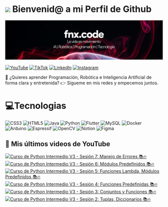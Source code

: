 # <img src=https://media.giphy.com/media/v1.Y2lkPTc5MGI3NjExcmVpMm0yYjI3bnF4MmwxN2hjeGYxY251d21iYnc1cmN5YWw0czhucyZlcD12MV9naWZzX3NlYXJjaCZjdD1n/aNqEFrYVnsS52/giphy.gif width="100"> Bienvenid@ a mi Perfil de Github 

![banner fnx.code](Banner.png)


[![YouTube](https://img.shields.io/badge/YouTube-%23FF0000.svg?style=for-the-badge&logo=YouTube&logoColor=white)](https://www.youtube.com/@fnxcode)
[![TikTok](https://img.shields.io/badge/TikTok-%23000000.svg?style=for-the-badge&logo=TikTok&logoColor=white)](https://www.tiktok.com/@fnx.code)
[![LinkedIn](https://img.shields.io/badge/linkedin-%230077B5.svg?style=for-the-badge&logo=linkedin&logoColor=white)](https://www.linkedin.com/in/jorge-calderon-tola)
[![Instagram](https://img.shields.io/badge/Instagram-%23E4405F.svg?style=for-the-badge&logo=Instagram&logoColor=white)](https://www.instagram.com/fnx.code/)

🚀 ¿Quieres aprender Programación, Robótica e Inteligencia Artificial de forma clara y entretenida?
👉 Sígueme en mis redes y empecemos juntos.

# 💻Tecnologias

![CSS3](https://img.shields.io/badge/css3-%231572B6.svg?style=for-the-badge&logo=css3&logoColor=white)
![HTML5](https://img.shields.io/badge/html5-%23E34F26.svg?style=for-the-badge&logo=html5&logoColor=white)
![Java](https://img.shields.io/badge/java-%23ED8B00.svg?style=for-the-badge&logo=openjdk&logoColor=white)
![Python](https://img.shields.io/badge/python-3670A0?style=for-the-badge&logo=python&logoColor=ffdd54)
![Flutter](https://img.shields.io/badge/Flutter-%2302569B.svg?style=for-the-badge&logo=Flutter&logoColor=white)
![MySQL](https://img.shields.io/badge/mysql-4479A1.svg?style=for-the-badge&logo=mysql&logoColor=white)
![Docker](https://img.shields.io/badge/docker-%230db7ed.svg?style=for-the-badge&logo=docker&logoColor=white)
![Arduino](https://img.shields.io/badge/-Arduino-00979D?style=for-the-badge&logo=Arduino&logoColor=white)
![Espressif](https://img.shields.io/badge/espressif-E7352C.svg?style=for-the-badge&logo=espressif&logoColor=white)
![OpenCV](https://img.shields.io/badge/opencv-%23white.svg?style=for-the-badge&logo=opencv&logoColor=white)
![Notion](https://img.shields.io/badge/Notion-%23000000.svg?style=for-the-badge&logo=notion&logoColor=white)
![Figma](https://img.shields.io/badge/figma-%23F24E1E.svg?style=for-the-badge&logo=figma&logoColor=white)


## 🎥 Mis últimos videos de YouTube

<!-- BEGIN YOUTUBE-CARDS -->
[![Curso de Python Intermedio V3 - Sesión 7: Manejo de Errores 📚🔥](https://ytcards.demolab.com/?id=9AvUMGOE62U&title=Curso+de+Python+Intermedio+V3+-+Sesi%C3%B3n+7%3A+Manejo+de+Errores+%F0%9F%93%9A%F0%9F%94%A5&lang=en&timestamp=1753713010&background_color=%230d1117&title_color=%23ffffff&stats_color=%23dedede&max_title_lines=1&width=250&border_radius=5 "Curso de Python Intermedio V3 - Sesión 7: Manejo de Errores 📚🔥")](https://www.youtube.com/watch?v=9AvUMGOE62U)
[![Curso de Python Intermedio V3 - Sesión 6: Módulos Predefinidos 📚🔥](https://ytcards.demolab.com/?id=0TZOstduH6Y&title=Curso+de+Python+Intermedio+V3+-+Sesi%C3%B3n+6%3A+M%C3%B3dulos+Predefinidos+%F0%9F%93%9A%F0%9F%94%A5&lang=en&timestamp=1753585669&background_color=%230d1117&title_color=%23ffffff&stats_color=%23dedede&max_title_lines=1&width=250&border_radius=5 "Curso de Python Intermedio V3 - Sesión 6: Módulos Predefinidos 📚🔥")](https://www.youtube.com/watch?v=0TZOstduH6Y)
[![Curso de Python Intermedio V3  - Sesión 5: Funciones Lambda, Módulos Predefinidos 📚🔥](https://ytcards.demolab.com/?id=26QHs0b1a_8&title=Curso+de+Python+Intermedio+V3++-+Sesi%C3%B3n+5%3A+Funciones+Lambda%2C+M%C3%B3dulos+Predefinidos+%F0%9F%93%9A%F0%9F%94%A5&lang=en&timestamp=1753504654&background_color=%230d1117&title_color=%23ffffff&stats_color=%23dedede&max_title_lines=1&width=250&border_radius=5 "Curso de Python Intermedio V3  - Sesión 5: Funciones Lambda, Módulos Predefinidos 📚🔥")](https://www.youtube.com/watch?v=26QHs0b1a_8)
[![Curso de Python Intermedio V3 - Sesión 4: Funciones Predefinidas 📚🔥](https://ytcards.demolab.com/?id=LWD_4efnPgw&title=Curso+de+Python+Intermedio+V3+-+Sesi%C3%B3n+4%3A+Funciones+Predefinidas+%F0%9F%93%9A%F0%9F%94%A5&lang=en&timestamp=1753414354&background_color=%230d1117&title_color=%23ffffff&stats_color=%23dedede&max_title_lines=1&width=250&border_radius=5 "Curso de Python Intermedio V3 - Sesión 4: Funciones Predefinidas 📚🔥")](https://www.youtube.com/watch?v=LWD_4efnPgw)
[![Curso de Python Intermedio V3 - Sesión 3: Conjuntos y Funciones 📚🔥](https://ytcards.demolab.com/?id=l-6jCFTiU_U&title=Curso+de+Python+Intermedio+V3+-+Sesi%C3%B3n+3%3A+Conjuntos+y+Funciones+%F0%9F%93%9A%F0%9F%94%A5&lang=en&timestamp=1753334245&background_color=%230d1117&title_color=%23ffffff&stats_color=%23dedede&max_title_lines=1&width=250&border_radius=5 "Curso de Python Intermedio V3 - Sesión 3: Conjuntos y Funciones 📚🔥")](https://www.youtube.com/watch?v=l-6jCFTiU_U)
[![Curso de Python Intermedio V3 - Sesión 2: Tuplas, Diccionarios 📚🔥](https://ytcards.demolab.com/?id=KDo_XMEjkuU&title=Curso+de+Python+Intermedio+V3+-+Sesi%C3%B3n+2%3A+Tuplas%2C+Diccionarios+%F0%9F%93%9A%F0%9F%94%A5&lang=en&timestamp=1753279235&background_color=%230d1117&title_color=%23ffffff&stats_color=%23dedede&max_title_lines=1&width=250&border_radius=5 "Curso de Python Intermedio V3 - Sesión 2: Tuplas, Diccionarios 📚🔥")](https://www.youtube.com/watch?v=KDo_XMEjkuU)
<!-- END YOUTUBE-CARDS -->



<!--
**jfnxcode/jfnxcode** is a ✨ _special_ ✨ repository because its `README.md` (this file) appears on your GitHub profile.

Here are some ideas to get you started:

- 🔭 I’m currently working on ...
- 🌱 I’m currently learning ...
- 👯 I’m looking to collaborate on ...
- 🤔 I’m looking for help with ...
- 💬 Ask me about ...
- 📫 How to reach me: ...
- 😄 Pronouns: ...
- ⚡ Fun fact: ...
-->
